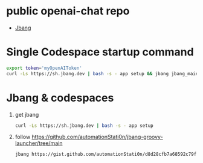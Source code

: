 # public openai-chat repo
- [Jbang](#jbang)

# Single Codespace startup command
```bash
export token='myOpenAIToken'
curl -Ls https://sh.jbang.dev | bash -s - app setup && jbang jbang_main_v2_JAVA11.java openai-chat-yaml.groovy $token
```

# Jbang & codespaces
1. get jbang  
   ```bash
   curl -Ls https://sh.jbang.dev | bash -s - app setup
   ```
2. follow https://github.com/automationStati0n/jbang-groovy-launcher/tree/main  
   ```bash
   jbang https://gist.github.com/automationStati0n/d8d28cfb7a68592c79fd052419597e04 openai-chat-yaml.groovy $token
   ```
